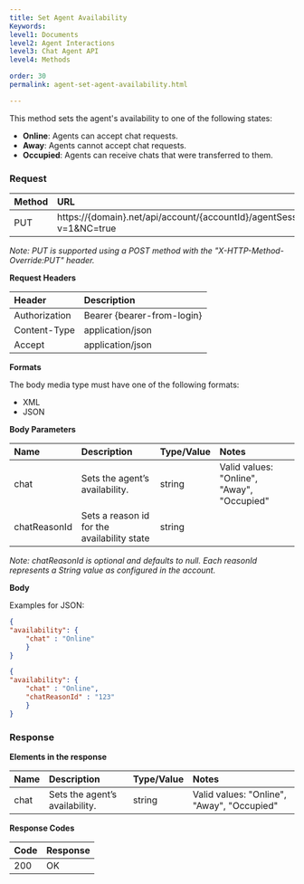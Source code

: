 ```yaml
---
title: Set Agent Availability
Keywords:
level1: Documents
level2: Agent Interactions
level3: Chat Agent API
level4: Methods

order: 30
permalink: agent-set-agent-availability.html

---
```


This method sets the agent's availability to one of the following states:

- **Online**: Agents can accept chat requests.
- **Away**: Agents cannot accept chat requests.
- **Occupied**: Agents can receive chats that were transferred to them.

### Request

| Method | URL |
| :--- | :--- |
| PUT | https://{domain}.net/api/account/{accountId}/agentSession/{agentSessionId}/availability?v=1&NC=true |

*Note: PUT is supported using a POST method with the "X-HTTP-Method-Override:PUT" header.*

**Request Headers**

| Header | Description |
| :--- | :--- |
| Authorization| Bearer {bearer-from-login} |
| Content-Type | application/json |
| Accept | application/json |

**Formats**

The body media type must have one of the following formats:

- XML
- JSON

**Body Parameters**

| Name | Description | Type/Value | Notes |
| :--- | :--- | :--- | :--- |
| chat | Sets the agent’s availability. | string | Valid values: "Online", "Away", "Occupied" |
| chatReasonId | Sets a reason id for the availability state | string | | |

*Note: chatReasonId is optional and defaults to null.
Each reasonId represents a String value as configured in  the account.*

**Body**

Examples for JSON:

```json
{
"availability": {
    "chat" : "Online"
    }
}

```

```json
{
"availability": {
    "chat" : "Online",
    "chatReasonId" : "123"
    }
}

```

### Response

**Elements in the response**

| Name | Description | Type/Value | Notes |
| :--- | :--- | :--- | :--- |
| chat | Sets the agent’s availability. | string | Valid values: "Online", "Away", "Occupied" |

**Response Codes**

| Code | Response |
| :--- | :--- |
| 200 | OK |
